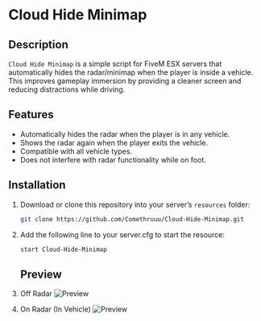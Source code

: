 # Cloud Hide Minimap

## Description
`Cloud Hide Minimap` is a simple script for FiveM ESX servers that automatically hides the radar/minimap when the player is inside a vehicle. This improves gameplay immersion by providing a cleaner screen and reducing distractions while driving.

## Features
- Automatically hides the radar when the player is in any vehicle.
- Shows the radar again when the player exits the vehicle.
- Compatible with all vehicle types.
- Does not interfere with radar functionality while on foot.

## Installation

1. Download or clone this repository into your server’s `resources` folder:
   ```bash
   git clone https://github.com/Comethruuu/Cloud-Hide-Minimap.git
   ```
2. Add the following line to your server.cfg to start the resource:
   ```bash
   start Cloud-Hide-Minimap
   ```

   ## Preview
1. Off Radar
   ![Preview](https://cdn.discordapp.com/attachments/1157215462225084428/1373273780562038874/Screenshot_2025-05-17_190947.png?ex=6829d05f&is=68287edf&hm=82f3476e6a66530fd979db6eaf28cd06f1b8d622a0eefdd1e6d5fc1fc9f2db1a&)
2. On Radar (In Vehicle)
   ![Preview](https://cdn.discordapp.com/attachments/1157215462225084428/1373273781468135444/Screenshot_2025-05-17_190959.png?ex=6829d05f&is=68287edf&hm=77c5d5f12f3f2c6f7ed6e588b77d89bebd7e8effd457183b4aae2fa0ce61a16b&)

